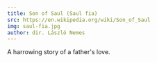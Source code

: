 ```yaml
---
title: Son of Saul (Saul fia)
src: https://en.wikipedia.org/wiki/Son_of_Saul
img: saul-fia.jpg
author: dir. László Nemes
---
```


A harrowing story of a father's love.
